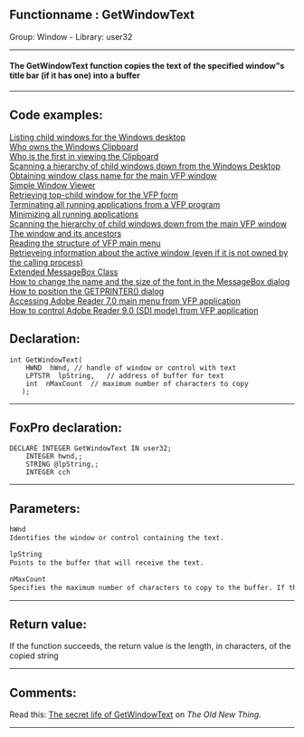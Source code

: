 <link rel="stylesheet" type="text/css" href="../../css/win32api.css">  
<link rel="stylesheet" href="https://cdnjs.cloudflare.com/ajax/libs/font-awesome/4.7.0/css/font-awesome.min.css">

## Functionname : GetWindowText
Group: Window - Library: user32    
***  


#### The GetWindowText function copies the text of the specified window"s title bar (if it has one) into a buffer
***  


## Code examples:
[Listing child windows for the Windows desktop](../../samples/sample_027.md)  
[Who owns the Windows Clipboard](../../samples/sample_029.md)  
[Who is the first in viewing the Clipboard](../../samples/sample_030.md)  
[Scanning a hierarchy of child windows down from the Windows Desktop](../../samples/sample_045.md)  
[Obtaining window class name for the main VFP window](../../samples/sample_049.md)  
[Simple Window Viewer](../../samples/sample_057.md)  
[Retrieving top-child window for the VFP form](../../samples/sample_209.md)  
[Terminating all running applications from a VFP program](../../samples/sample_243.md)  
[Minimizing all running applications](../../samples/sample_244.md)  
[Scanning the hierarchy of child windows down from the main VFP window](../../samples/sample_261.md)  
[The window and its ancestors](../../samples/sample_266.md)  
[Reading the structure of VFP main menu](../../samples/sample_337.md)  
[Retrieveing information about the active window (even if it is not owned by the calling process)](../../samples/sample_371.md)  
[Extended MessageBox Class](../../samples/sample_418.md)  
[How to change the name and the size of the font in the MessageBox dialog](../../samples/sample_434.md)  
[How to position the GETPRINTER() dialog](../../samples/sample_482.md)  
[Accessing Adobe Reader 7.0 main menu from VFP application](../../samples/sample_495.md)  
[How to control Adobe Reader 9.0 (SDI mode) from VFP application](../../samples/sample_550.md)  

## Declaration:
```foxpro  
int GetWindowText(
    HWND  hWnd,	// handle of window or control with text
    LPTSTR  lpString,	// address of buffer for text
    int  nMaxCount 	// maximum number of characters to copy
   );  
```  
***  


## FoxPro declaration:
```foxpro  
DECLARE INTEGER GetWindowText IN user32;
	INTEGER hwnd,;
	STRING @lpString,;
	INTEGER cch  
```  
***  


## Parameters:
```txt  
hWnd
Identifies the window or control containing the text.

lpString
Points to the buffer that will receive the text.

nMaxCount
Specifies the maximum number of characters to copy to the buffer. If the text exceeds this limit, it is truncated  
```  
***  


## Return value:
If the function succeeds, the return value is the length, in characters, of the copied string  
***  


## Comments:
Read this: <a href="http://blogs.msdn.com/oldnewthing/archive/2003/08/21/54675.aspx">The secret life of GetWindowText</a> on <Em>The Old New Thing</Em>.  
  
***  

